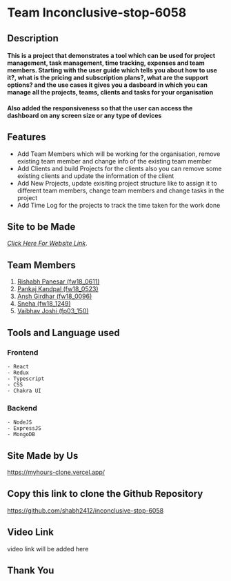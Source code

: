 # Team Inconclusive-stop-6058

## Description
#### This is a project that demonstrates a tool which can be used for project management, task management, time tracking, expenses and team members. Starting with the user guide which tells you about how to use it?, what is the pricing and subscription plans?, what are the support options? and the use cases it gives you a dasboard in which you can manage all the projects, teams, clients and tasks for your organisation

#### Also added the responsiveness so that the user can access the dashboard on any screen size or any type of devices

## Features
- Add Team Members which will be working for the organisation, remove existing team member and change info of the existing team member
- Add Clients and build Projects for the clients also you can remove some existing clients and update the information of the client
- Add New Projects, update exisiting project structure like to assign it to different team members, change team members and change tasks in the project
- Add Time Log for the projects to track the time taken for the work done

## Site to be Made
 *[Click Here For Website Link](https://myhours.com/)*.

## Team Members
1. [Rishabh Panesar (fw18_0611)](https://github.com/shabh2412)
2. [Pankaj Kandpal (fw18_0523)](https://github.com/PankajkandpalL)
3. [Ansh Girdhar  (fw18_0096)]([url](https://github.com/AnshGirdhar1))
4. [Sneha (fw18_1249)](https://github.com/sneha052022)
5. [Vaibhav Joshi (fp03_150)](https://github.com/vaibhavj478)

## Tools and Language used
   ### Frontend
    - React
    - Redux
    - Typescript
    - CSS
    - Chakra UI
   ### Backend 
    - NodeJS
    - ExpressJS
    - MongoDB

## Site Made by Us
https://myhours-clone.vercel.app/

## Copy this link to clone the Github Repository
https://github.com/shabh2412/inconclusive-stop-6058

## Video Link
video link will be added here

## Thank You

